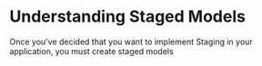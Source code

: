 # Understanding Staged Models

Once you've decided that you want to implement Staging in your application, you
must create staged models
